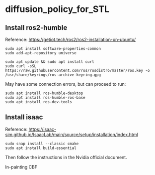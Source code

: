 # diffusion_policy_for_STL

## Install ros2-humble
Reference:
https://getiot.tech/ros2/ros2-installation-on-ubuntu/
```
sudo apt install software-properties-common
sudo add-apt-repository universe

sudo apt update && sudo apt install curl
sudo curl -sSL https://raw.githubusercontent.com/ros/rosdistro/master/ros.key -o /usr/share/keyrings/ros-archive-keyring.gpg
```
May have some connection errors, but can proceed to run:
```
sudo apt install ros-humble-desktop
sudo apt install ros-humble-ros-base
sudo apt install ros-dev-tools
```
## Install isaac
Reference:
https://isaac-sim.github.io/IsaacLab/main/source/setup/installation/index.html
```
sudo snap install --classic cmake
sudo apt install build-essential
```
Then follow the instructions in the Nvidia official document.

In-painting
CBF
